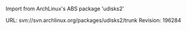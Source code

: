 Import from ArchLinux's ABS package 'udisks2'

URL: svn://svn.archlinux.org/packages/udisks2/trunk
Revision: 196284
